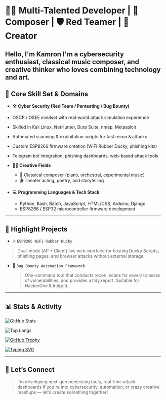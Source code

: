 # 👨‍💻 Multi-Talented Developer | 🎵 Composer | 🛡️ Red Teamer | 🎨 Creator

**Hello, I'm Kamron**
I'm a cybersecurity enthusiast, classical music composer, and creative thinker who loves combining technology and art.
---

## 💼 Core Skill Set & Domains

- 🛠️ **Cyber Security (Red Team / Pentesting / Bug Bounty)**
- OSCP / OSEE mindset with real-world attack simulation experience
- Skilled in Kali Linux, NetHunter, Burp Suite, nmap, Metasploit
- Automated scanning & exploitation scripts for fast recon & attacks
- Custom ESP8266 firmware creation (WiFi Rubber Ducky, phishing kits)
- Telegram bot integration, phishing dashboards, web-based attack tools

- 👨‍🎨 **Creative Fields**
  - 🎼 Classical composer (piano, orchestral, experimental music)
  - 🎬 Theater acting, poetry, and storytelling

- 💻 **Programming Languages & Tech Stack**
  - Python, Bash, Batch, JavaScript, HTML/CSS, Arduino, Django
  - ESP8266 / ESP32 microcontroller firmware development

---

## 🚀 Highlight Projects

- 🔥 `ESP8266 WiFi Rubber Ducky`
 > Dual-mode (AP + Client) live web interface for hosting Ducky Scripts, phishing pages, and browser attacks without external storage.

- 🐞 `Bug Bounty Automation Framework`  
  > One-command tool that conducts recon, scans for several classes of vulnerabilities, and provides a tidy report. Suitable for HackerOne & Intigriti.

---

## 📊 Stats & Activity

![GitHub Stats](https://github-readme-stats.vercel.app/api?username=kamronsafar&show_icons=true&theme=tokyonight)

![Top Langs](https://github-readme-stats.vercel.app/api/top-langs/?username=kamronsafar&layout=compact&theme=radical)

[![GitHub Trophy](https://github-profile-trophy.vercel.app/?username=kamronsafar&theme=onedark)](https://github.com/kamronsafar)

[![Typing SVG](https://readme-typing-svg.herokuapp.com?font=Fira+Code&weight=700&size=24&duration=3000&pause=1000&color=58A6FF&vCenter=true&multiline=true&width=600&height=80&lines=Red+Team+Operator+%F0%9F%9A%80;WiFi+Hacking+Firmware+Dev+%F0%9F%94%92;Bug+Bounty+Automation+Architect+%F0%9F%A7%91%E2%80%8D%F0%9F%92%BB;Music+Composer+%26+Creative+Soul+%F0%9F%8E%B5)](https://git.io/typing-svg)

---

## 🤖 Let’s Connect

 > I'm developing next-gen pentesting tools, real-time attack dashboards
 > If you're into cybersecurity, automation, or crazy creative mashups — let's create something together!
